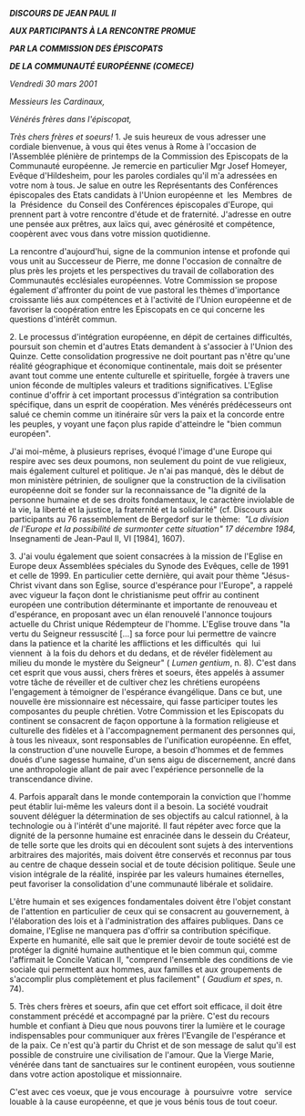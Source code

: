 ***DISCOURS DE JEAN PAUL II***

***AUX PARTICIPANTS À LA RENCONTRE PROMUE***

***PAR LA COMMISSION DES ÉPISCOPATS***

***DE LA COMMUNAUTÉ EUROPÉENNE (COMECE)***

*Vendredi 30 mars 2001*

*Messieurs les Cardinaux,*

*Vénérés frères dans l'épiscopat,*

*Très chers frères et soeurs!* 1. Je suis heureux de vous adresser une cordiale bienvenue, à vous qui êtes venus à Rome à l'occasion de l'Assemblée plénière de printemps de la Commission des Episcopats de la Communauté européenne. Je remercie en particulier Mgr Josef Homeyer, Evêque d'Hildesheim, pour les paroles cordiales qu'il m'a adressées en votre nom à tous. Je salue en outre les Représentants des Conférences épiscopales des Etats candidats à l'Union européenne et  les  Membres  de  la  Présidence  du Conseil des Conférences épiscopales d'Europe, qui prennent part à votre rencontre d'étude et de fraternité. J'adresse en outre une pensée aux prêtres, aux laïcs qui, avec générosité et compétence, coopèrent avec vous dans votre mission quotidienne.

La rencontre d'aujourd'hui, signe de la communion intense et profonde qui vous unit au Successeur de Pierre, me donne l'occasion de connaître de plus près les projets et les perspectives du travail de collaboration des Communautés ecclésiales européennes. Votre Commission se propose également d'affronter du point de vue pastoral les thèmes d'importance croissante liés aux compétences et à l'activité de l'Union européenne et de favoriser la coopération entre les Episcopats en ce qui concerne les questions d'intérêt commun.

2. Le processus d'intégration européenne, en dépit de certaines difficultés, poursuit son chemin et d'autres Etats demandent à s'associer à l'Union des Quinze. Cette consolidation progressive ne doit pourtant pas n'être qu'une réalité géographique et économique continentale, mais doit se présenter avant tout comme une entente culturelle et spirituelle, forgée à travers une union féconde de multiples valeurs et traditions significatives. L'Eglise continue d'offrir à cet important processus d'intégration sa contribution spécifique, dans un esprit de coopération. Mes vénérés prédécesseurs ont salué ce chemin comme un itinéraire sûr vers la paix et la concorde entre les peuples, y voyant une façon plus rapide d'atteindre le "bien commun européen".

J'ai moi-même, à plusieurs reprises, évoqué l'image d'une Europe qui respire avec ses deux poumons, non seulement du point de vue religieux, mais également culturel et politique. Je n'ai pas manqué, dès le début de mon ministère pétrinien, de souligner que la construction de la civilisation européenne doit se fonder sur la reconnaissance de "la dignité de la personne humaine et de ses droits fondamentaux, le caractère inviolable de la vie, la liberté et la justice, la fraternité et la solidarité" (cf. Discours aux participants au 76 rassemblement de Bergedorf sur le thème:  *"La division de l'Europe et la possibilité de surmonter cette situation" 17 décembre 1984,* Insegnamenti de Jean-Paul II, VI \[1984\], 1607).

3. J'ai voulu également que soient consacrées à la mission de l'Eglise en Europe deux Assemblées spéciales du Synode des Evêques, celle de 1991 et celle de 1999. En particulier cette dernière, qui avait pour thème "Jésus-Christ vivant dans son Eglise, source d'espérance pour l'Europe", a rappelé avec vigueur la façon dont le christianisme peut offrir au continent européen une contribution déterminante et importante de renouveau et d'espérance, en proposant avec un élan renouvelé l'annonce toujours actuelle du Christ unique Rédempteur de l'homme. L'Eglise trouve dans "la vertu du Seigneur ressuscité \[...\] sa force pour lui permettre de vaincre dans la patience et la charité les afflictions et les difficultés  qui  lui  viennent  à la fois du dehors et du dedans, et de révéler fidèlement au milieu du monde le mystère du Seigneur" ( *Lumen gentium*, n. 8). C'est dans cet esprit que vous aussi, chers frères et soeurs, êtes appelés à assumer votre tâche de réveiller et de cultiver chez les chrétiens européens l'engagement à témoigner de l'espérance évangélique. Dans ce but, une nouvelle ère missionnaire est nécessaire, qui fasse participer toutes les composantes du peuple chrétien. Votre Commission et les Episcopats du continent se consacrent de façon opportune à la formation religieuse et culturelle des fidèles et à l'accompagnement permanent des personnes qui, à tous les niveaux, sont responsables de l'unification européenne. En effet, la construction d'une nouvelle Europe, a besoin d'hommes et de femmes doués d'une sagesse humaine, d'un sens aigu de discernement, ancré dans une anthropologie allant de pair avec l'expérience personnelle de la transcendance divine.

4. Parfois apparaît dans le monde contemporain la conviction que l'homme peut établir lui-même les valeurs dont il a besoin. La société voudrait souvent déléguer la détermination de ses objectifs au calcul rationnel, à la technologie ou à l'intérêt d'une majorité. Il faut répéter avec force que la dignité de la personne humaine est enracinée dans le dessein du Créateur, de telle sorte que les droits qui en découlent sont sujets à des interventions arbitraires des majorités, mais doivent être conservés et reconnus par tous au centre de chaque dessein social et de toute décision politique. Seule une vision intégrale de la réalité, inspirée par les valeurs humaines éternelles, peut favoriser la consolidation d'une communauté libérale et solidaire.

L'être humain et ses exigences fondamentales doivent être l'objet constant de l'attention en particulier de ceux qui se consacrent au gouvernement, à l'élaboration des lois et à l'administration des affaires publiques. Dans ce domaine, l'Eglise ne manquera pas d'offrir sa contribution spécifique. Experte en humanité, elle sait que le premier devoir de toute société est de protéger la dignité humaine authentique et le bien commun qui, comme l'affirmait le Concile Vatican II, "comprend l'ensemble des conditions de vie sociale qui permettent aux hommes, aux familles et aux groupements de s'accomplir plus complètement et plus facilement" ( *Gaudium et spes*, n. 74).

5. Très chers frères et soeurs, afin que cet effort soit efficace, il doit être constamment précédé et accompagné par la prière. C'est du recours humble et confiant à Dieu que nous pouvons tirer la lumière et le courage indispensables pour communiquer aux frères l'Evangile de l'espérance et de la paix. Ce n'est qu'à partir du Christ et de son message de salut qu'il est possible de construire une civilisation de l'amour. Que la Vierge Marie, vénérée dans tant de sanctuaires sur le continent européen, vous soutienne dans votre action apostolique et missionnaire.

C'est avec ces voeux, que je vous encourage  à  poursuivre  votre   service louable à la cause européenne, et que je vous bénis tous de tout coeur.